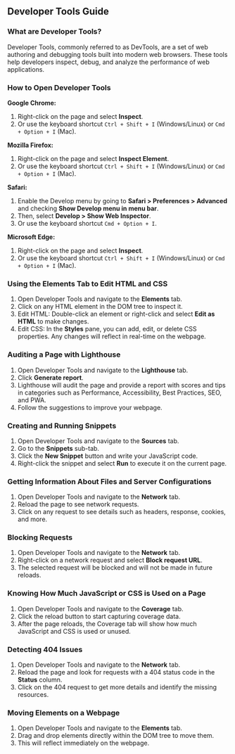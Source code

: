 ## Developer Tools Guide

### What are Developer Tools?

Developer Tools, commonly referred to as DevTools, are a set of web authoring and debugging tools built into modern web browsers. These tools help developers inspect, debug, and analyze the performance of web applications.

### How to Open Developer Tools

**Google Chrome:**
1. Right-click on the page and select **Inspect**.
2. Or use the keyboard shortcut `Ctrl + Shift + I` (Windows/Linux) or `Cmd + Option + I` (Mac).

**Mozilla Firefox:**
1. Right-click on the page and select **Inspect Element**.
2. Or use the keyboard shortcut `Ctrl + Shift + I` (Windows/Linux) or `Cmd + Option + I` (Mac).

**Safari:**
1. Enable the Develop menu by going to **Safari > Preferences > Advanced** and checking **Show Develop menu in menu bar**.
2. Then, select **Develop > Show Web Inspector**.
3. Or use the keyboard shortcut `Cmd + Option + I`.

**Microsoft Edge:**
1. Right-click on the page and select **Inspect**.
2. Or use the keyboard shortcut `Ctrl + Shift + I` (Windows/Linux) or `Cmd + Option + I` (Mac).

### Using the Elements Tab to Edit HTML and CSS

1. Open Developer Tools and navigate to the **Elements** tab.
2. Click on any HTML element in the DOM tree to inspect it.
3. Edit HTML: Double-click an element or right-click and select **Edit as HTML** to make changes.
4. Edit CSS: In the **Styles** pane, you can add, edit, or delete CSS properties. Any changes will reflect in real-time on the webpage.

### Auditing a Page with Lighthouse

1. Open Developer Tools and navigate to the **Lighthouse** tab.
2. Click **Generate report**.
3. Lighthouse will audit the page and provide a report with scores and tips in categories such as Performance, Accessibility, Best Practices, SEO, and PWA.
4. Follow the suggestions to improve your webpage.

### Creating and Running Snippets

1. Open Developer Tools and navigate to the **Sources** tab.
2. Go to the **Snippets** sub-tab.
3. Click the **New Snippet** button and write your JavaScript code.
4. Right-click the snippet and select **Run** to execute it on the current page.

### Getting Information About Files and Server Configurations

1. Open Developer Tools and navigate to the **Network** tab.
2. Reload the page to see network requests.
3. Click on any request to see details such as headers, response, cookies, and more.

### Blocking Requests

1. Open Developer Tools and navigate to the **Network** tab.
2. Right-click on a network request and select **Block request URL**.
3. The selected request will be blocked and will not be made in future reloads.

### Knowing How Much JavaScript or CSS is Used on a Page

1. Open Developer Tools and navigate to the **Coverage** tab.
2. Click the reload button to start capturing coverage data.
3. After the page reloads, the Coverage tab will show how much JavaScript and CSS is used or unused.

### Detecting 404 Issues

1. Open Developer Tools and navigate to the **Network** tab.
2. Reload the page and look for requests with a 404 status code in the **Status** column.
3. Click on the 404 request to get more details and identify the missing resources.

### Moving Elements on a Webpage

1. Open Developer Tools and navigate to the **Elements** tab.
2. Drag and drop elements directly within the DOM tree to move them.
3. This will reflect immediately on the webpage.
